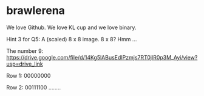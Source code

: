 # brawlerena

We love Github. We love KL cup and we love binary.

Hint 3 for Q5:
A (scaled) 8 x 8 image. 8 x 8? Hmm ...

The number 9: https://drive.google.com/file/d/14Kg5lABusEdIPzmjs7RT0jlR0p3M_Ayi/view?usp=drive_link

Row 1: 00000000

Row 2: 00111100
........
